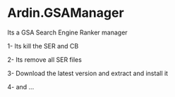 # Ardin.GSAManager

Its a GSA Search Engine Ranker manager

1- Its kill the SER and CB

2- Its remove all SER files

3- Download the latest version and extract and install it

4- and ...
